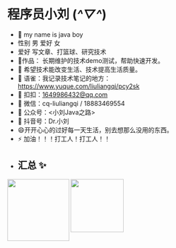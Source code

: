 # 程序员小刘 (*^▽^*)
- 🔭 my name is java boy
- 性别 男  爱好 女 
- 爱好 写文章、打篮球、研究技术
- 🏡作品：<spring-demo> 长期维护的技术demo测试，帮助快速开发。
- 🌱 希望技术能改变生活、技术提高生活质量。
- 👯 语雀：我记录技术笔记的地方：https://www.yuque.com/liuliangqi/pcy2sk
- 👬 扣扣：1649986432@qq.com
- 💬 微信：cq-liuliangqi  /  18883469554 
- 💬 公众号：<小刘Java之路>
- 💬 抖音号：Dr.小刘
- 😄开开心心的过好每一天生活，别去想那么没用的东西。
- ⚡ 加油！！！打工人！打工人！！
- ## 汇总 ✨
<img align="left" height="140px" src="https://github-readme-stats.vercel.app/api?username=private-llq&hide_title=true&hide_border=true&show_icons=true&include_all_commits=true&line_height=21&bg_color=0,EC6C6C,FFD479,FFFC79,73FA79&theme=graywhite&locale=cn" />
<img align="left" height="120px" src="https://github-readme-stats.vercel.app/api/top-langs/?username=private-llq&hide_title=true&hide_border=true&layout=compact&bg_color=0,73FA79,73FDFF,D783FF&theme=graywhite&locale=cn" />



